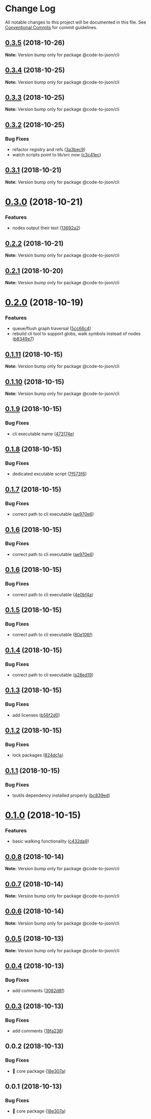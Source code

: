 # Change Log

All notable changes to this project will be documented in this file.
See [Conventional Commits](https://conventionalcommits.org) for commit guidelines.

## [0.3.5](https://github.com/mike-north/code-to-json/tree/master/packages/cli/compare/@code-to-json/cli@0.3.4...@code-to-json/cli@0.3.5) (2018-10-26)

**Note:** Version bump only for package @code-to-json/cli





## [0.3.4](https://github.com/mike-north/code-to-json/tree/master/packages/cli/compare/@code-to-json/cli@0.3.3...@code-to-json/cli@0.3.4) (2018-10-25)

**Note:** Version bump only for package @code-to-json/cli





## [0.3.3](https://github.com/mike-north/code-to-json/tree/master/packages/cli/compare/@code-to-json/cli@0.3.2...@code-to-json/cli@0.3.3) (2018-10-25)

**Note:** Version bump only for package @code-to-json/cli





## [0.3.2](https://github.com/mike-north/code-to-json/tree/master/packages/cli/compare/@code-to-json/cli@0.3.1...@code-to-json/cli@0.3.2) (2018-10-25)


### Bug Fixes

* refactor registry and refs ([3a3bec9](https://github.com/mike-north/code-to-json/tree/master/packages/cli/commit/3a3bec9))
* watch scripts point to lib/src now ([c3c41ec](https://github.com/mike-north/code-to-json/tree/master/packages/cli/commit/c3c41ec))





## [0.3.1](https://github.com/mike-north/code-to-json/tree/master/packages/cli/compare/@code-to-json/cli@0.3.0...@code-to-json/cli@0.3.1) (2018-10-21)

**Note:** Version bump only for package @code-to-json/cli





# [0.3.0](https://github.com/mike-north/code-to-json/tree/master/packages/cli/compare/@code-to-json/cli@0.2.2...@code-to-json/cli@0.3.0) (2018-10-21)


### Features

* nodes output their text ([13692a2](https://github.com/mike-north/code-to-json/tree/master/packages/cli/commit/13692a2))





## [0.2.2](https://github.com/mike-north/code-to-json/tree/master/packages/cli/compare/@code-to-json/cli@0.2.1...@code-to-json/cli@0.2.2) (2018-10-21)

**Note:** Version bump only for package @code-to-json/cli





## [0.2.1](https://github.com/mike-north/code-to-json/tree/master/packages/cli/compare/@code-to-json/cli@0.2.0...@code-to-json/cli@0.2.1) (2018-10-20)

**Note:** Version bump only for package @code-to-json/cli





# [0.2.0](https://github.com/mike-north/code-to-json/tree/master/packages/cli/compare/@code-to-json/cli@0.1.11...@code-to-json/cli@0.2.0) (2018-10-19)


### Features

* queue/flush graph traversal ([5cc66c4](https://github.com/mike-north/code-to-json/tree/master/packages/cli/commit/5cc66c4))
* rebuild cli tool to support globs, walk symbols instead of nodes ([b8349e7](https://github.com/mike-north/code-to-json/tree/master/packages/cli/commit/b8349e7))





## [0.1.11](https://github.com/mike-north/code-to-json/tree/master/packages/cli/compare/@code-to-json/cli@0.1.10...@code-to-json/cli@0.1.11) (2018-10-15)

**Note:** Version bump only for package @code-to-json/cli





## [0.1.10](https://github.com/mike-north/code-to-json/tree/master/packages/cli/compare/@code-to-json/cli@0.1.9...@code-to-json/cli@0.1.10) (2018-10-15)

**Note:** Version bump only for package @code-to-json/cli





## [0.1.9](https://github.com/mike-north/code-to-json/compare/@code-to-json/cli@0.1.8...@code-to-json/cli@0.1.9) (2018-10-15)


### Bug Fixes

* cli executable name ([473174e](https://github.com/mike-north/code-to-json/commit/473174e))





## [0.1.8](https://github.com/mike-north/code-to-json/compare/@code-to-json/cli@0.1.7...@code-to-json/cli@0.1.8) (2018-10-15)


### Bug Fixes

* dedicated excutable script ([7f573f6](https://github.com/mike-north/code-to-json/commit/7f573f6))





## [0.1.7](https://github.com/mike-north/code-to-json/compare/@code-to-json/cli@0.1.6...@code-to-json/cli@0.1.7) (2018-10-15)


### Bug Fixes

* correct path to cli executable ([ae970e6](https://github.com/mike-north/code-to-json/commit/ae970e6))





## [0.1.6](https://github.com/mike-north/code-to-json/compare/@code-to-json/cli@0.1.6...@code-to-json/cli@0.1.6) (2018-10-15)


### Bug Fixes

* correct path to cli executable ([ae970e6](https://github.com/mike-north/code-to-json/commit/ae970e6))





## [0.1.6](https://github.com/mike-north/code-to-json/compare/@code-to-json/cli@0.1.5...@code-to-json/cli@0.1.6) (2018-10-15)


### Bug Fixes

* correct path to cli executable ([4e0bf4a](https://github.com/mike-north/code-to-json/commit/4e0bf4a))





## [0.1.5](https://github.com/mike-north/code-to-json/compare/@code-to-json/cli@0.1.4...@code-to-json/cli@0.1.5) (2018-10-15)


### Bug Fixes

* correct path to cli executable ([80e106f](https://github.com/mike-north/code-to-json/commit/80e106f))





## [0.1.4](https://github.com/mike-north/code-to-json/compare/@code-to-json/cli@0.1.3...@code-to-json/cli@0.1.4) (2018-10-15)


### Bug Fixes

* correct path to cli executable ([a28ed19](https://github.com/mike-north/code-to-json/commit/a28ed19))





## [0.1.3](https://github.com/mike-north/code-to-json/compare/@code-to-json/cli@0.1.2...@code-to-json/cli@0.1.3) (2018-10-15)


### Bug Fixes

* add licenses ([b56f2d0](https://github.com/mike-north/code-to-json/commit/b56f2d0))





## [0.1.2](https://github.com/mike-north/code-to-json/compare/@code-to-json/cli@0.1.1...@code-to-json/cli@0.1.2) (2018-10-15)


### Bug Fixes

* lock packages ([824dc1a](https://github.com/mike-north/code-to-json/commit/824dc1a))





## [0.1.1](https://github.com/mike-north/code-to-json/compare/@code-to-json/cli@0.1.0...@code-to-json/cli@0.1.1) (2018-10-15)


### Bug Fixes

* tsutils dependency installed properly ([bc839ed](https://github.com/mike-north/code-to-json/commit/bc839ed))





# [0.1.0](https://github.com/mike-north/code-to-json/compare/@code-to-json/cli@0.0.8...@code-to-json/cli@0.1.0) (2018-10-15)


### Features

* basic walking functionality ([c432da9](https://github.com/mike-north/code-to-json/commit/c432da9))





## [0.0.8](https://github.com/mike-north/code-to-json/compare/@code-to-json/cli@0.0.7...@code-to-json/cli@0.0.8) (2018-10-14)

**Note:** Version bump only for package @code-to-json/cli





## [0.0.7](https://github.com/mike-north/code-to-json/compare/@code-to-json/cli@0.0.6...@code-to-json/cli@0.0.7) (2018-10-14)

**Note:** Version bump only for package @code-to-json/cli





## [0.0.6](https://github.com/mike-north/code-to-json/compare/@code-to-json/cli@0.0.5...@code-to-json/cli@0.0.6) (2018-10-14)

**Note:** Version bump only for package @code-to-json/cli





## [0.0.5](https://github.com/mike-north/code-to-json/compare/@code-to-json/cli@0.0.4...@code-to-json/cli@0.0.5) (2018-10-13)

**Note:** Version bump only for package @code-to-json/cli





## [0.0.4](https://github.com/mike-north/code-to-json/compare/@code-to-json/cli@0.0.3...@code-to-json/cli@0.0.4) (2018-10-13)


### Bug Fixes

* add comments ([3082d8f](https://github.com/mike-north/code-to-json/commit/3082d8f))





## [0.0.3](https://github.com/mike-north/code-to-json/compare/@code-to-json/cli@0.0.2...@code-to-json/cli@0.0.3) (2018-10-13)


### Bug Fixes

* add comments ([18fa238](https://github.com/mike-north/code-to-json/commit/18fa238))





## 0.0.2 (2018-10-13)


### Bug Fixes

* 🐛 core package ([18e307a](https://github.com/mike-north/code-to-json/commit/18e307a))





## 0.0.1 (2018-10-13)


### Bug Fixes

* 🐛 core package ([18e307a](https://github.com/mike-north/code-to-json/commit/18e307a))
